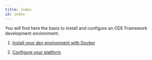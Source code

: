 ```yaml
---
title: index
id: index
---
```

You will find here the basis to install and configure an ODE Framework development environment.

1.  [Install your dev environment with Docker](install-with-docker)

2.  [Configure your platform](minimal-plateform-config)


